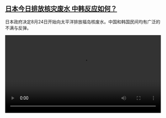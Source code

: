 <!--1692879423000-->
[日本今日排放核灾废水 中韩反应如何？](https://www.dw.com/zh/%E6%97%A5%E6%9C%AC%E4%BB%8A%E6%97%A5%E6%8E%92%E6%94%BE%E6%A0%B8%E7%81%BE%E5%BA%9F%E6%B0%B4%20%E4%B8%AD%E9%9F%A9%E5%8F%8D%E5%BA%94%E5%A6%82%E4%BD%95%EF%BC%9F/a-66621876)
------

<p>日本政府决定8月24日开始向太平洋排放福岛核废水。中国和韩国民间均有广泛的不满与反弹。</small></p><video src="https://tvdownloaddw-a.akamaihd.net/dwtv_video/flv/vdt_zh/2023/bchi230824_001_fukushimawide_01r_AVC_480x270.mp4" controls style="width:100%"></video>
